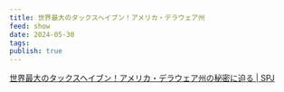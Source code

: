 ```yaml
---
title: 世界最大のタックスヘイブン！アメリカ・デラウェア州
feed: show
date: 2024-05-30
tags: 
publish: true
---
```



[世界最大のタックスヘイブン！アメリカ・デラウェア州の秘密に迫る | SPJ](https://sp-journal.com/taxhaven-amerika/)

